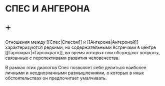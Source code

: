 # СПЕС И АНГЕРОНА

## 🟄

Отношения между [[Спес|Спесом]] и [[Ангерона|Ангероной]] характеризуются редкими, но содержательными встречами в центре [[Гарпократ|«Гарпократ»]], во время которых они обсуждают вопросы, связанные с перспективами развития человечества.

В рамках этих диалогов Спес позволяет себе делиться наиболее личными и неоднозначными размышлениями, о которых в иных обстоятельствах он предпочитает умалчивать.
